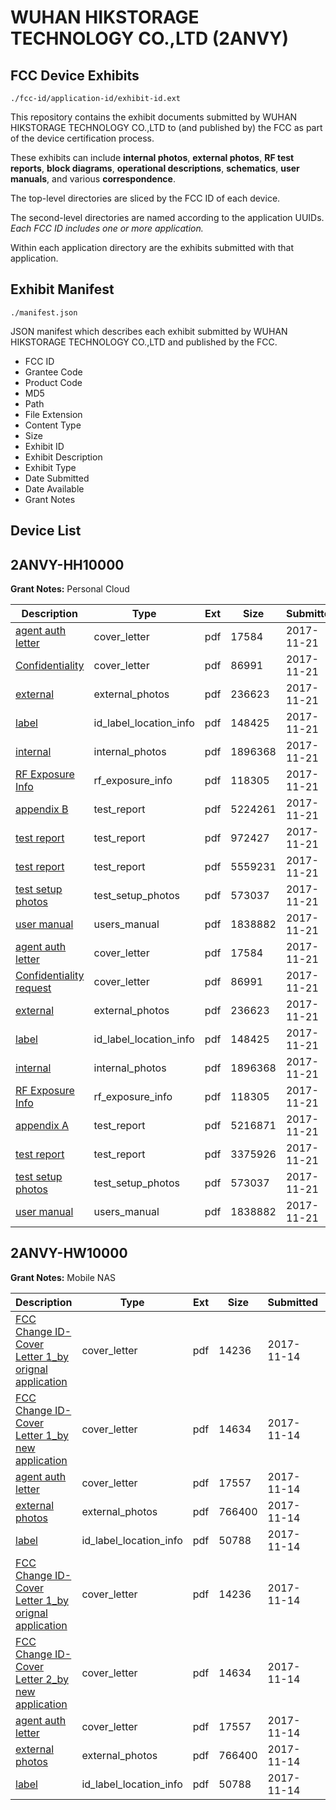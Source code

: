 # WUHAN HIKSTORAGE TECHNOLOGY CO.,LTD (2ANVY)
## FCC Device Exhibits

```
./fcc-id/application-id/exhibit-id.ext
```

This repository contains the exhibit documents submitted by WUHAN HIKSTORAGE TECHNOLOGY CO.,LTD to (and published by) the FCC as part of the device certification process.

These exhibits can include **internal photos**, **external photos**, **RF test reports**, **block diagrams**, **operational descriptions**, **schematics**, **user manuals**, and various **correspondence**.

The top-level directories are sliced by the FCC ID of each device.

The second-level directories are named according to the application UUIDs. *Each FCC ID includes one or more application.*

Within each application directory are the exhibits submitted with that application. 

## Exhibit Manifest

```
./manifest.json
```

JSON manifest which describes each exhibit submitted by WUHAN HIKSTORAGE TECHNOLOGY CO.,LTD and published by the FCC.

- FCC ID
- Grantee Code
- Product Code
- MD5
- Path
- File Extension
- Content Type
- Size
- Exhibit ID
- Exhibit Description
- Exhibit Type
- Date Submitted
- Date Available
- Grant Notes

## Device List
## 2ANVY-HH10000
**Grant Notes:** Personal Cloud

| Description | Type | Ext | Size | Submitted | Available |
| ----------- | ---- | --- | ---- | --------- | --------- |
| [agent auth letter](2ANVY-HH10000/774fb3082be1a6a6a3ca6cd517e40201/3646669.pdf) | cover_letter | pdf | 17584 | 2017-11-21 | 2017-11-21 |
| [Confidentiality](2ANVY-HH10000/774fb3082be1a6a6a3ca6cd517e40201/3646670.pdf) | cover_letter | pdf | 86991 | 2017-11-21 | 2017-11-21 |
| [external](2ANVY-HH10000/774fb3082be1a6a6a3ca6cd517e40201/3646656.pdf) | external_photos | pdf | 236623 | 2017-11-21 | 2017-11-21 |
| [label](2ANVY-HH10000/774fb3082be1a6a6a3ca6cd517e40201/3646665.pdf) | id_label_location_info | pdf | 148425 | 2017-11-21 | 2017-11-21 |
| [internal](2ANVY-HH10000/774fb3082be1a6a6a3ca6cd517e40201/3646660.pdf) | internal_photos | pdf | 1896368 | 2017-11-21 | 2017-11-21 |
| [RF Exposure Info](2ANVY-HH10000/774fb3082be1a6a6a3ca6cd517e40201/3646666.pdf) | rf_exposure_info | pdf | 118305 | 2017-11-21 | 2017-11-21 |
| [appendix B](2ANVY-HH10000/774fb3082be1a6a6a3ca6cd517e40201/3646676.pdf) | test_report | pdf | 5224261 | 2017-11-21 | 2017-11-21 |
| [test report](2ANVY-HH10000/774fb3082be1a6a6a3ca6cd517e40201/3646692.pdf) | test_report | pdf | 972427 | 2017-11-21 | 2017-11-21 |
| [test report](2ANVY-HH10000/774fb3082be1a6a6a3ca6cd517e40201/3646693.pdf) | test_report | pdf | 5559231 | 2017-11-21 | 2017-11-21 |
| [test setup photos](2ANVY-HH10000/774fb3082be1a6a6a3ca6cd517e40201/3646694.pdf) | test_setup_photos | pdf | 573037 | 2017-11-21 | 2017-11-21 |
| [user manual](2ANVY-HH10000/774fb3082be1a6a6a3ca6cd517e40201/3646691.pdf) | users_manual | pdf | 1838882 | 2017-11-21 | 2017-11-21 |
| [agent auth letter](2ANVY-HH10000/ac7bc68c009ceb7fef264ad804bbe1df/3646669.pdf) | cover_letter | pdf | 17584 | 2017-11-21 | 2017-11-21 |
| [Confidentiality request](2ANVY-HH10000/ac7bc68c009ceb7fef264ad804bbe1df/3646670.pdf) | cover_letter | pdf | 86991 | 2017-11-21 | 2017-11-21 |
| [external](2ANVY-HH10000/ac7bc68c009ceb7fef264ad804bbe1df/3646656.pdf) | external_photos | pdf | 236623 | 2017-11-21 | 2017-11-21 |
| [label](2ANVY-HH10000/ac7bc68c009ceb7fef264ad804bbe1df/3646665.pdf) | id_label_location_info | pdf | 148425 | 2017-11-21 | 2017-11-21 |
| [internal](2ANVY-HH10000/ac7bc68c009ceb7fef264ad804bbe1df/3646660.pdf) | internal_photos | pdf | 1896368 | 2017-11-21 | 2017-11-21 |
| [RF Exposure Info](2ANVY-HH10000/ac7bc68c009ceb7fef264ad804bbe1df/3646666.pdf) | rf_exposure_info | pdf | 118305 | 2017-11-21 | 2017-11-21 |
| [appendix A](2ANVY-HH10000/ac7bc68c009ceb7fef264ad804bbe1df/3646641.pdf) | test_report | pdf | 5216871 | 2017-11-21 | 2017-11-21 |
| [test report](2ANVY-HH10000/ac7bc68c009ceb7fef264ad804bbe1df/3646689.pdf) | test_report | pdf | 3375926 | 2017-11-21 | 2017-11-21 |
| [test setup photos](2ANVY-HH10000/ac7bc68c009ceb7fef264ad804bbe1df/3646694.pdf) | test_setup_photos | pdf | 573037 | 2017-11-21 | 2017-11-21 |
| [user manual](2ANVY-HH10000/ac7bc68c009ceb7fef264ad804bbe1df/3646691.pdf) | users_manual | pdf | 1838882 | 2017-11-21 | 2017-11-21 |
## 2ANVY-HW10000
**Grant Notes:** Mobile NAS

| Description | Type | Ext | Size | Submitted | Available |
| ----------- | ---- | --- | ---- | --------- | --------- |
| [FCC Change ID-Cover Letter 1_by orignal application](2ANVY-HW10000/ac46d77c42ccc3b98d30597f64fe9013/3639012.pdf) | cover_letter | pdf | 14236 | 2017-11-14 | 2017-11-14 |
| [FCC Change ID-Cover Letter 1_by new application](2ANVY-HW10000/ac46d77c42ccc3b98d30597f64fe9013/3639013.pdf) | cover_letter | pdf | 14634 | 2017-11-14 | 2017-11-14 |
| [agent auth letter](2ANVY-HW10000/ac46d77c42ccc3b98d30597f64fe9013/3639015.pdf) | cover_letter | pdf | 17557 | 2017-11-14 | 2017-11-14 |
| [external photos](2ANVY-HW10000/ac46d77c42ccc3b98d30597f64fe9013/3639011.pdf) | external_photos | pdf | 766400 | 2017-11-14 | 2017-11-14 |
| [label](2ANVY-HW10000/ac46d77c42ccc3b98d30597f64fe9013/3639014.pdf) | id_label_location_info | pdf | 50788 | 2017-11-14 | 2017-11-14 |
| [FCC Change ID-Cover Letter 1_by orignal application](2ANVY-HW10000/80089cc8dbcaba69c44cee342de06140/3639012.pdf) | cover_letter | pdf | 14236 | 2017-11-14 | 2017-11-14 |
| [FCC Change ID-Cover Letter 2_by new application](2ANVY-HW10000/80089cc8dbcaba69c44cee342de06140/3639013.pdf) | cover_letter | pdf | 14634 | 2017-11-14 | 2017-11-14 |
| [agent auth letter](2ANVY-HW10000/80089cc8dbcaba69c44cee342de06140/3639015.pdf) | cover_letter | pdf | 17557 | 2017-11-14 | 2017-11-14 |
| [external photos](2ANVY-HW10000/80089cc8dbcaba69c44cee342de06140/3639011.pdf) | external_photos | pdf | 766400 | 2017-11-14 | 2017-11-14 |
| [label](2ANVY-HW10000/80089cc8dbcaba69c44cee342de06140/3639014.pdf) | id_label_location_info | pdf | 50788 | 2017-11-14 | 2017-11-14 |
